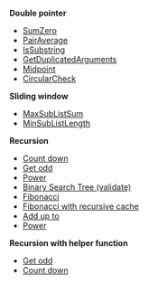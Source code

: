 **Double pointer** 
- [SumZero](../app/src/test/java/com/igorwojda/list/sumzero/SumZero.md)
- [PairAverage](../app/src/test/java/com/igorwojda/list/pairaverage/PairAverage.md)
- [IsSubstring](../app/src/test/java/com/igorwojda/string/issubstring/IsSubstring.md)
- [GetDuplicatedArguments](../app/src/test/java/com/igorwojda/string/getduplicatedparams/GetDuplicatedArguments.md)
- [Midpoint](../app/src/test/java/com/igorwojda/linkedlist/midpoint/Midpoint.md)
- [CircularCheck](../app/src/test/java/com/igorwojda/linkedlist/circularcheck/CircularCheck.md)

**Sliding window** 
- [MaxSubListSum](../app/src/test/java/com/igorwojda/list/maxsublistsum/MaxSubListSum.md) 
- [MinSubListLength](../app/src/test/java/com/igorwojda/list/minsublistlength/MinSubListLength.md)

**Recursion** 
- [Count down](../app/src/test/java/com/igorwojda/integer/countdown/CountDown.md)
- [Get odd](../app/src/test/java/com/igorwojda/integer/getodd/GetOdd.md)
- [Power](../app/src/test/java/com/igorwojda/integer/power/Power.md)
- [Binary Search Tree (validate)](../app/src/test/java/com/igorwojda/binarytree/validate/Validate.md)
- [Fibonacci](../app/src/test/java/com/igorwojda/various/fibonacci/basic/Fibonacci.kt) 
- [Fibonacci with recursive cache](../app/src/test/java/com/igorwojda/various/fibonacci/recursivecached/FibonacciRecursiveCached.md)
- [Add up to](../app/src/test/java/com/igorwojda/integer/addupto/AddUpTo.md)
- [Power](../app/src/test/java/com/igorwojda/integer/power/Power.md)
  
**Recursion with helper function**
- [Get odd](../app/src/test/java/com/igorwojda/integer/getodd/GetOdd.md)
-  [Count down](../app/src/test/java/com/igorwojda/integer/countdown/CountDown.md)
